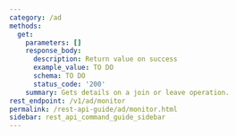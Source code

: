 ```yaml
---
category: /ad
methods:
  get:
    parameters: []
    response_body:
      description: Return value on success
      example_value: TO DO
      schema: TO DO
      status_code: '200'
    summary: Gets details on a join or leave operation.
rest_endpoint: /v1/ad/monitor
permalink: /rest-api-guide/ad/monitor.html
sidebar: rest_api_command_guide_sidebar
---
```

